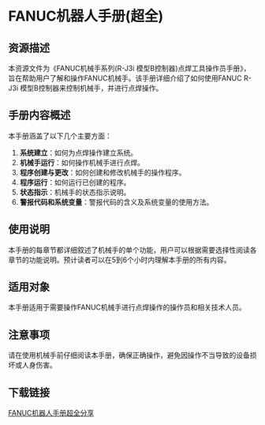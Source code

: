 # FANUC机器人手册(超全)

## 资源描述

本资源文件为《FANUC机械手系列(R-J3i 模型B控制器)点焊工具操作员手册》，旨在帮助用户了解和操作FANUC机械手。该手册详细介绍了如何使用FANUC R-J3i 模型B控制器来控制机械手，并进行点焊操作。

## 手册内容概述

本手册涵盖了以下几个主要方面：

1. **系统建立**：如何为点焊操作建立系统。
2. **机械手运行**：如何操作机械手进行点焊。
3. **程序创建与更改**：如何创建和修改机械手的操作程序。
4. **程序运行**：如何运行已创建的程序。
5. **状态指示**：机械手的状态指示说明。
6. **警报代码和系统变量**：警报代码的含义及系统变量的使用方法。

## 使用说明

本手册的每章节都详细叙述了机械手的单个功能，用户可以根据需要选择性阅读各章节的功能说明。预计读者可以在5到6个小时内理解本手册的所有内容。

## 适用对象

本手册适用于需要操作FANUC机械手进行点焊操作的操作员和相关技术人员。

## 注意事项

请在使用机械手前仔细阅读本手册，确保正确操作，避免因操作不当导致的设备损坏或人身伤害。

## 下载链接

[FANUC机器人手册超全分享](https://pan.quark.cn/s/bf4f4dfd89e5)